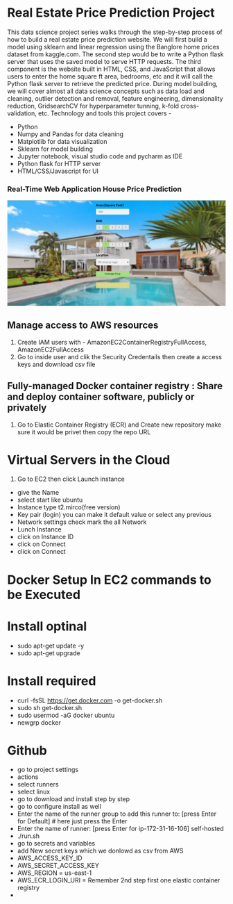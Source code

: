# Real Estate Price Prediction Project
This data science project series walks through the step-by-step process of how to build a real estate price prediction website. We will first build a model using sklearn and linear regression using the Banglore home prices dataset from kaggle.com. The second step would be to write a Python flask server that uses the saved model to serve HTTP requests. The third component is the website built in HTML, CSS, and JavaScript that allows users to enter the home square ft area, bedrooms, etc and it will call the Python flask server to retrieve the predicted price. During model building, we will cover almost all data science concepts such as data load and cleaning, outlier detection and removal, feature engineering, dimensionality reduction, GridsearchCV for hyperparameter tunning, k-fold cross-validation, etc. Technology and tools this project covers -
- Python
- Numpy and Pandas for data cleaning
- Matplotlib for data visualization
- Sklearn for model building
- Jupyter notebook, visual studio code and pycharm as IDE
- Python flask for HTTP server
- HTML/CSS/Javascript for UI

### Real-Time Web Application House Price Prediction
![Image Description](static/img/output.PNG)


## Manage access to AWS resources
1. Create IAM users with - AmazonEC2ContainerRegistryFullAccess, AmazonEC2FullAccess
2. Go to inside user and clik the Security Credentails then create a access keys and download csv file

## Fully-managed Docker container registry : Share and deploy container software, publicly or privately
1. Go to Elastic Container Registry (ECR) and Create new repository make sure it would be privet then copy the repo URL


# Virtual Servers in the Cloud
1. Go to EC2 then click Launch instance
- give the Name
- select start like ubuntu
- Instance type t2.mirco(free version)
- Key pair (login) you can make it default value or select any previous 
- Network settings check mark the all Network
- Lunch Instance
- click on Instance ID
- click on Connect
- click on Connect

# Docker Setup In EC2 commands to be Executed
# Install optinal
- sudo apt-get update -y
- sudo apt-get upgrade

# Install required
- curl -fsSL https://get.docker.com -o get-docker.sh
- sudo sh get-docker.sh
- sudo usermod -aG docker ubuntu
- newgrp docker

# Github
- go to project settings
- actions
- select runners
- select linux
- go to download and install step by step 
- go to configure install as well
- Enter the name of the runner group to add this runner to: [press Enter for Default] # here just press the Enter
- Enter the name of runner: [press Enter for ip-172-31-16-106] self-hosted
- ./run.sh
- go to secrets and variables
- add New secret keys which we donlowd as csv from AWS
- AWS_ACCESS_KEY_ID
- AWS_SECRET_ACCESS_KEY
- AWS_REGION = us-east-1
- AWS_ECR_LOGIN_URI = Remember 2nd step first one elastic container registry
- 